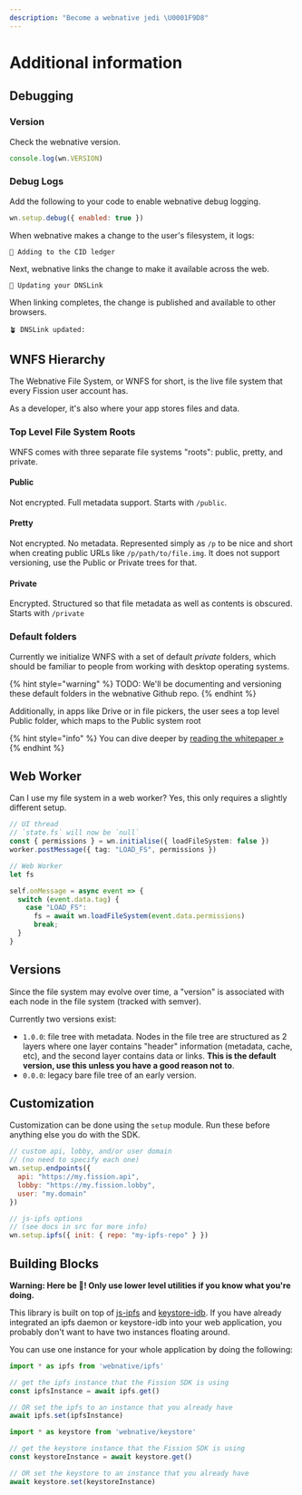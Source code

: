```yaml
---
description: "Become a webnative jedi \U0001F9D8"
---
```


# Additional information

## Debugging

### Version <a id="version"></a>

Check the webnative version.

```javascript
console.log(wn.VERSION)
```

### Debug Logs <a id="debug-logs"></a>

Add the following to your code to enable webnative debug logging.

```javascript
wn.setup.debug({ enabled: true })
```

When webnative makes a change to the user's filesystem, it logs:

```text
📓 Adding to the CID ledger
```

Next, webnative links the change to make it available across the web.

```text
🌊 Updating your DNSLink
```

When linking completes, the change is published and available to other browsers.

```text
🪴 DNSLink updated:
```

## **WNFS Hierarchy**

The Webnative File System, or WNFS for short, is the live file system that every Fission user account has.

As a developer, it's also where your app stores files and data.

### Top Level File System Roots <a id="top-level-file-system-roots"></a>

WNFS comes with three separate file systems "roots": public, pretty, and private.

#### Public <a id="public"></a>

Not encrypted. Full metadata support. Starts with `/public`.

#### Pretty <a id="pretty"></a>

Not encrypted. No metadata. Represented simply as `/p` to be nice and short when creating public URLs like `/p/path/to/file.img`. It does not support versioning, use the Public or Private trees for that.

#### Private <a id="private"></a>

Encrypted. Structured so that file metadata as well as contents is obscured. Starts with `/private`

### Default folders <a id="default-folders"></a>

Currently we initialize WNFS with a set of default _private_ folders, which should be familiar to people from working with desktop operating systems.

{% hint style="warning" %}
TODO: We'll be documenting and versioning these default folders in the webnative Github repo.
{% endhint %}

Additionally, in apps like Drive or in file pickers, the user sees a top level Public folder, which maps to the Public system root

{% hint style="info" %}
You can dive deeper by [reading the whitepaper »](https://whitepaper.fission.codes/file-system/sections/root)
{% endhint %}

## Web Worker

Can I use my file system in a web worker? Yes, this only requires a slightly different setup.

```typescript
// UI thread
// `state.fs` will now be `null`
const { permissions } = wn.initialise({ loadFileSystem: false })
worker.postMessage({ tag: "LOAD_FS", permissions })

// Web Worker
let fs

self.onMessage = async event => {
  switch (event.data.tag) {
    case "LOAD_FS":
      fs = await wn.loadFileSystem(event.data.permissions)
      break;
  }
}
```

## Versions

Since the file system may evolve over time, a "version" is associated with each node in the file system \(tracked with semver\).

Currently two versions exist:

* `1.0.0`: file tree with metadata. Nodes in the file tree are structured as 2 layers where one layer contains "header" information \(metadata, cache, etc\), and the second layer contains data or links. **This is the default version, use this unless you have a good reason not to**.
* `0.0.0`: legacy bare file tree of an early version.

## Customi**z**ation

Customization can be done using the `setup` module. Run these before anything else you do with the SDK.

```javascript
// custom api, lobby, and/or user domain
// (no need to specify each one)
wn.setup.endpoints({
  api: "https://my.fission.api",
  lobby: "https://my.fission.lobby",
  user: "my.domain"
})

// js-ipfs options
// (see docs in src for more info)
wn.setup.ipfs({ init: { repo: "my-ipfs-repo" } })
```

## Building Blocks

**Warning: Here be 🐉! Only use lower level utilities if you know what you're doing.**

This library is built on top of [js-ipfs](https://github.com/ipfs/js-ipfs) and [keystore-idb](https://github.com/fission-suite/keystore-idb). If you have already integrated an ipfs daemon or keystore-idb into your web application, you probably don't want to have two instances floating around.

You can use one instance for your whole application by doing the following:

```typescript
import * as ipfs from 'webnative/ipfs'

// get the ipfs instance that the Fission SDK is using
const ipfsInstance = await ipfs.get()

// OR set the ipfs to an instance that you already have
await ipfs.set(ipfsInstance)
```

```typescript
import * as keystore from 'webnative/keystore'

// get the keystore instance that the Fission SDK is using
const keystoreInstance = await keystore.get()

// OR set the keystore to an instance that you already have
await keystore.set(keystoreInstance)
```

